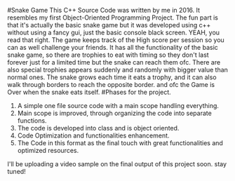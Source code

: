 #Snake Game
This C++ Source Code was written by me in 2016.
It resembles my first Object-Oriented Programming Project.
The fun part is that it's actually the basic snake game but it was developed using c++ without using a fancy gui, just the basic console black screen.
YEAH, you read that right. 
The game keeps track of the High score per session so you can as well challenge your friends.
It has all the functionality of the basic snake game, so there are trophies to eat with timing so they don't last forever just for a limited time but the snake can reach them ofc.
There are also special trophies appears suddenly and randomly with bigger value than normal ones.
The snake grows each time it eats a trophy, and it can also walk through borders to reach the opposite border.
and ofc the Game is Over when the snake eats itself.
#Phases for the project.
1. A simple one file source code with a main scope handling everything.
2. Main scope is improved, through organizing the code into separate functions.
3. The code is developed into class and is object oriented.
4. Code Optimization and functionalities enhancement.
5. The Code in this format as the final touch with great functionalities and optimized resources.

I'll be uploading a video sample on the final output of this project soon.
stay tuned!




